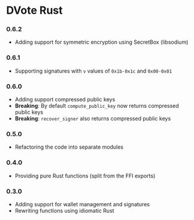 # DVote Rust

### 0.6.2

- Adding support for symmetric encryption using SecretBox (libsodium)

### 0.6.1

- Supporting signatures with `v` values of `0x1b-0x1c` and `0x00-0x01`

### 0.6.0

- Adding support compressed public keys
- **Breaking**: By default `compute_public_key` now returns compressed public keys
- **Breaking**: `recover_signer` also returns compressed public keys

### 0.5.0

- Refactoring the code into separate modules

### 0.4.0

- Providing pure Rust functions (split from the FFI exports)

### 0.3.0

- Adding support for wallet management and signatures
- Rewriting functions using idiomatic Rust
